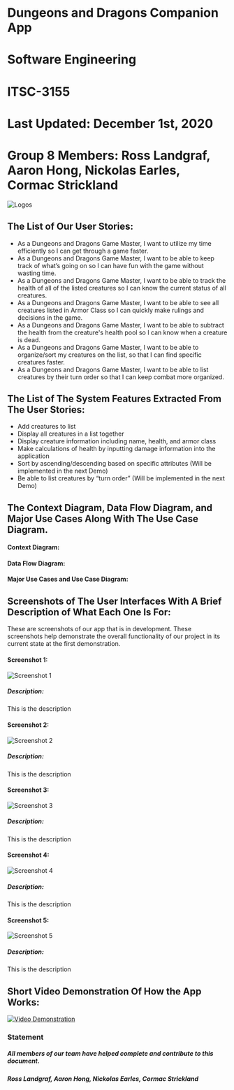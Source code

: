 # Dungeons and Dragons Companion App
# Software Engineering
# ITSC-3155
# Last Updated: December 1st, 2020
# Group 8 Members: Ross Landgraf, Aaron Hong, Nickolas Earles, Cormac Strickland
![Logos](https://i.imgur.com/o3EPh5Z.png "Logos")
## The List of Our User Stories:
* As a Dungeons and Dragons Game Master, I want to utilize my time efficiently so I can get through a game faster.
* As a Dungeons and Dragons Game Master, I want to be able to keep track of what’s going on so I can have fun with the game without wasting time.
* As a Dungeons and Dragons Game Master, I want to be able to track the health of all of the listed creatures so I can know the current status of all creatures.
* As a Dungeons and Dragons Game Master, I want to be able to see all creatures listed in Armor Class so I can quickly make rulings and decisions in the game.
* As a Dungeons and Dragons Game Master, I want to be able to subtract the health from the creature's health pool so I can know when a creature is dead.
* As a Dungeons and Dragons Game Master, I want to be able to organize/sort my creatures on the list, so that I can find specific creatures faster.
* As a Dungeons and Dragons Game Master, I want to be able to list creatures by their turn order so that I can keep combat more organized.

## The List of The System Features Extracted From The User Stories:
* Add creatures to list
* Display all creatures in a list together
* Display creature information including name, health, and armor class
* Make calculations of health by inputting damage information into the application
* Sort by ascending/descending based on specific attributes (Will be implemented in the next Demo)
* Be able to list creatures by “turn order” (Will be implemented in the next Demo)

## The Context Diagram, Data Flow Diagram, and Major Use Cases Along With The Use Case Diagram.
#### Context Diagram: 
#### Data Flow Diagram: 
#### Major Use Cases and Use Case Diagram:
## Screenshots of The User Interfaces With A Brief Description of What Each One Is For:
These are screenshots of our app that is in development. These screenshots help demonstrate the overall functionality of our project in its current state at the first demonstration. 
#### Screenshot 1:
![Screenshot 1](https://i.imgur.com/kcsMUi4.png "Screenshot 1")
##### Description: 
This is the description
#### Screenshot 2:
![Screenshot 2](https://i.imgur.com/PomsjBV.png "Screenshot 2")
##### Description: 
This is the description
#### Screenshot 3:
![Screenshot 3](https://i.imgur.com/5wa2sz3.png "Screenshot 3")
##### Description: 
This is the description
#### Screenshot 4:
![Screenshot 4](https://i.imgur.com/YZDSnCX.png "Screenshot 4")
##### Description: 
This is the description
#### Screenshot 5:
![Screenshot 5](https://i.imgur.com/BcdfnYU.png "Screenshot 5")
##### Description: 
This is the description
## Short Video Demonstration Of How the App Works:
[![Video Demonstration](https://i.imgur.com/j8gFzKx.png=250x)](https://www.youtube.com/watch?v=NpEaa2P7qZI&ab_channel=TristanBrehaut)

### Statement
##### *All members of our team have helped complete and contribute to this document.*
##### Ross Landgraf, Aaron Hong, Nickolas Earles, Cormac Strickland

